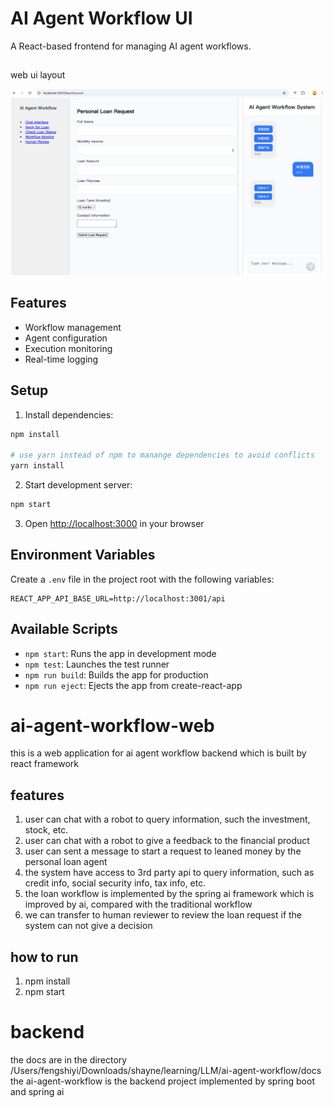 # AI Agent Workflow UI

A React-based frontend for managing AI agent workflows.
##
web ui layout

![Homepage Layout](./homepage_layout.png)

## Features

- Workflow management
- Agent configuration
- Execution monitoring
- Real-time logging

## Setup

1. Install dependencies:
```bash
npm install

# use yarn instead of npm to manange dependencies to avoid conflicts
yarn install
```

2. Start development server:
```bash
npm start
```

3. Open [http://localhost:3000](http://localhost:3000) in your browser

## Environment Variables

Create a `.env` file in the project root with the following variables:

```
REACT_APP_API_BASE_URL=http://localhost:3001/api
```

## Available Scripts

- `npm start`: Runs the app in development mode
- `npm test`: Launches the test runner
- `npm run build`: Builds the app for production
- `npm run eject`: Ejects the app from create-react-app


# ai-agent-workflow-web
this is a web application for ai agent workflow backend
which is built by react framework

## features
1. user can chat with a robot to query information, such the investment, stock, etc.
2. user can chat with a robot to give a feedback to the financial product
3. user can sent a message to start a request to leaned money by the personal loan agent
4. the system have access to 3rd party api to query information, such as credit info, social security info, tax info, etc.
5. the loan workflow is implemented by the spring ai framework which is improved by ai, compared with the traditional workflow
6. we can transfer to human reviewer to review the loan request if the system can not give a decision

## how to run
1. npm install
2. npm start

# backend
the docs are in the directory /Users/fengshiyi/Downloads/shayne/learning/LLM/ai-agent-workflow/docs
the ai-agent-workflow is the backend project implemented by spring boot and spring ai

